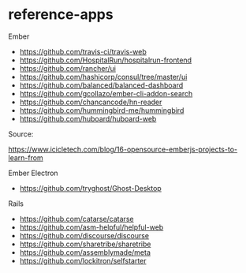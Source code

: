 # reference-apps

Ember

- https://github.com/travis-ci/travis-web
- https://github.com/HospitalRun/hospitalrun-frontend
- https://github.com/rancher/ui
- https://github.com/hashicorp/consul/tree/master/ui
- https://github.com/balanced/balanced-dashboard
- https://github.com/gcollazo/ember-cli-addon-search
- https://github.com/chancancode/hn-reader
- https://github.com/hummingbird-me/hummingbird
- https://github.com/huboard/huboard-web

Source:

https://www.icicletech.com/blog/16-opensource-emberjs-projects-to-learn-from

Ember Electron

- https://github.com/tryghost/Ghost-Desktop

Rails

- https://github.com/catarse/catarse
- https://github.com/asm-helpful/helpful-web
- https://github.com/discourse/discourse
- https://github.com/sharetribe/sharetribe
- https://github.com/assemblymade/meta
- https://github.com/lockitron/selfstarter
